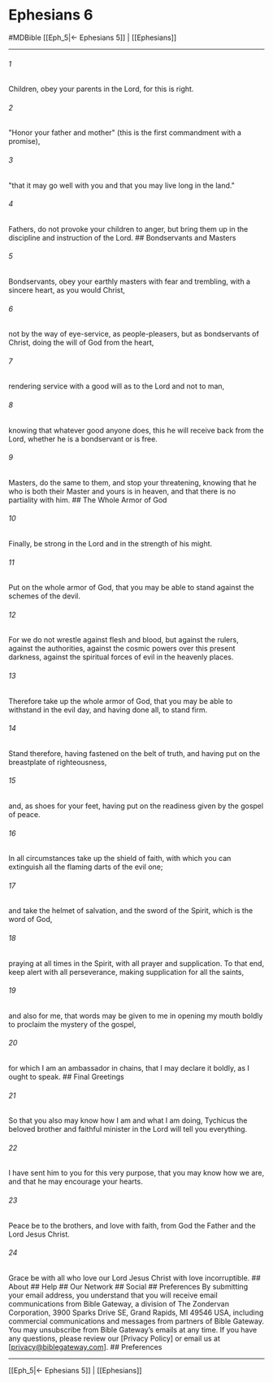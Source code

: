 # Ephesians 6
#MDBible
[[Eph_5|← Ephesians 5]] | [[Ephesians]]

***






###### 1 


Children, obey your parents in the Lord, for this is right. 





###### 2 


"Honor your father and mother" (this is the first commandment with a promise), 





###### 3 


"that it may go well with you and that you may live long in the land." 





###### 4 


Fathers, do not provoke your children to anger, but bring them up in the discipline and instruction of the Lord. ## Bondservants and Masters 





###### 5 


Bondservants, obey your earthly masters with fear and trembling, with a sincere heart, as you would Christ, 





###### 6 


not by the way of eye-service, as people-pleasers, but as bondservants of Christ, doing the will of God from the heart, 





###### 7 


rendering service with a good will as to the Lord and not to man, 





###### 8 


knowing that whatever good anyone does, this he will receive back from the Lord, whether he is a bondservant or is free. 





###### 9 


Masters, do the same to them, and stop your threatening, knowing that he who is both their Master and yours is in heaven, and that there is no partiality with him. ## The Whole Armor of God 





###### 10 


Finally, be strong in the Lord and in the strength of his might. 





###### 11 


Put on the whole armor of God, that you may be able to stand against the schemes of the devil. 





###### 12 


For we do not wrestle against flesh and blood, but against the rulers, against the authorities, against the cosmic powers over this present darkness, against the spiritual forces of evil in the heavenly places. 





###### 13 


Therefore take up the whole armor of God, that you may be able to withstand in the evil day, and having done all, to stand firm. 





###### 14 


Stand therefore, having fastened on the belt of truth, and having put on the breastplate of righteousness, 





###### 15 


and, as shoes for your feet, having put on the readiness given by the gospel of peace. 





###### 16 


In all circumstances take up the shield of faith, with which you can extinguish all the flaming darts of the evil one; 





###### 17 


and take the helmet of salvation, and the sword of the Spirit, which is the word of God, 





###### 18 


praying at all times in the Spirit, with all prayer and supplication. To that end, keep alert with all perseverance, making supplication for all the saints, 





###### 19 


and also for me, that words may be given to me in opening my mouth boldly to proclaim the mystery of the gospel, 





###### 20 


for which I am an ambassador in chains, that I may declare it boldly, as I ought to speak. ## Final Greetings 





###### 21 


So that you also may know how I am and what I am doing, Tychicus the beloved brother and faithful minister in the Lord will tell you everything. 





###### 22 


I have sent him to you for this very purpose, that you may know how we are, and that he may encourage your hearts. 





###### 23 


Peace be to the brothers, and love with faith, from God the Father and the Lord Jesus Christ. 





###### 24 


Grace be with all who love our Lord Jesus Christ with love incorruptible. ## About ## Help ## Our Network ## Social ## Preferences By submitting your email address, you understand that you will receive email communications from Bible Gateway, a division of The Zondervan Corporation, 3900 Sparks Drive SE, Grand Rapids, MI 49546 USA, including commercial communications and messages from partners of Bible Gateway. You may unsubscribe from Bible Gateway&rsquo;s emails at any time. If you have any questions, please review our [Privacy Policy] or email us at [privacy@biblegateway.com]. ## Preferences

***

[[Eph_5|← Ephesians 5]] | [[Ephesians]]
